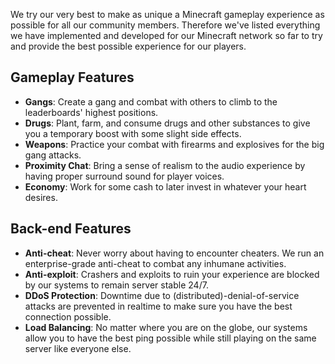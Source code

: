 We try our very best to make as unique a Minecraft gameplay experience as possible for all our community members. Therefore we've listed everything we have implemented and developed for our Minecraft network so far to try and provide the best possible experience for our players.
## Gameplay Features
- **Gangs**: Create a gang and combat with others to climb to the leaderboards' highest positions.
- **Drugs**: Plant, farm, and consume drugs and other substances to give you a temporary boost with some slight side effects.
- **Weapons**: Practice your combat with firearms and explosives for the big gang attacks.
- **Proximity Chat**: Bring a sense of realism to the audio experience by having proper surround sound for player voices.
- **Economy**: Work for some cash to later invest in whatever your heart desires.
## Back-end Features
- **Anti-cheat**: Never worry about having to encounter cheaters. We run an enterprise-grade anti-cheat to combat any inhumane activities.
- **Anti-exploit**: Crashers and exploits to ruin your experience are blocked by our systems to remain server stable 24/7.
- **DDoS Protection**: Downtime due to (distributed)-denial-of-service attacks are prevented in realtime to make sure you have the best connection possible.
- **Load Balancing**: No matter where you are on the globe, our systems allow you to have the best ping possible while still playing on the same server like everyone else.